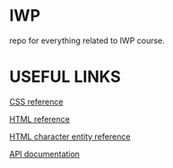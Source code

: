 # IWP

repo for everything related to IWP course.

# USEFUL LINKS
[CSS reference](https://developer.mozilla.org/en-US/docs/Web/CSS/ReferenceH)

[HTML reference](https://developer.mozilla.org/en-US/docs/Web/HTML/Reference)

[HTML character entity reference](https://en.wikipedia.org/wiki/List_of_XML_and_HTML_character_entity_references)

[API documentation](https://developer.muzilla.org/en-US/docs/Web/API)
